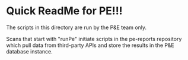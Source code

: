 # Quick ReadMe for PE!!!

The scripts in this directory are run by the P&E team only.

Scans that start with "runPe" initiate scripts in the pe-reports repository
which pull data from third-party APIs and store the results in the P&E database instance.
